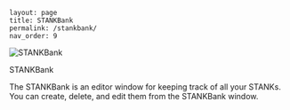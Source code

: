 ```
layout: page
title: STANKBank
permalink: /stankbank/
nav_order: 9
```

![STANKBank](https://github.com/user-attachments/assets/2bbfdbc1-1ec7-44dc-bdf8-6dac0785d087)

STANKBank

The STANKBank is an editor window for keeping track of all your STANKs.  You can create, delete, and edit them from the STANKBank window.
